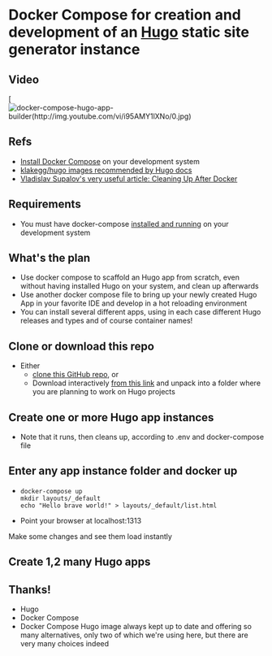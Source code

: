 # Docker Compose for creation and development of an [Hugo](https://gohugo.io/documentation/) static site generator instance

## Video

[![docker-compose-hugo-app-builder(http://img.youtube.com/vi/i95AMY1lXNo/0.jpg)](https://youtu.be/i95AMY1lXNo)

## Refs

- [Install Docker Compose](https://docs.docker.com/compose/install/) on your development system
- [klakegg/hugo images recommended by Hugo docs](https://hub.docker.com/r/klakegg/hugo/) 
- [Vladislav Supalov's very useful article: Cleaning Up After Docker](https://vsupalov.com/cleaning-up-after-docker/)

## Requirements

- You must have docker-compose [installed and running](https://docs.docker.com/compose/install/) on your development system

## What's the plan

- Use docker compose to scaffold an Hugo app from scratch,
  even without having installed Hugo on your system, and clean up afterwards
- Use another docker compose file to bring up your newly created Hugo App in your favorite IDE
  and develop in a hot reloading environment
- You can install several different apps, using in each case different Hugo releases and types 
  and of course container names!

## Clone or download this repo

- Either 
  - [clone this GitHub repo](https://github.com/demystifying-dev/docker-compose-hugo-app-builder.git), or
  - Download interactively [from this link](https://github.com/demystifying-dev/docker-compose-hugo-app-builder/archive/master.zip) 
    and unpack into a folder where you are planning to work on Hugo projects 

## Create one or more Hugo app instances

- Note that it runs, then cleans up, according to .env and docker-compose file

## Enter any app instance folder and docker up

-
  ```
  docker-compose up
  mkdir layouts/_default
  echo "Hello brave world!" > layouts/_default/list.html
  ```
- Point your browser at localhost:1313

Make some changes and see them load instantly

## Create 1,2 many Hugo apps

## Thanks!

- Hugo
- Docker Compose
- Docker Compose Hugo image always kept up to date and offering so many alternatives,
  only two of which we're using here, but there are very many choices indeed
